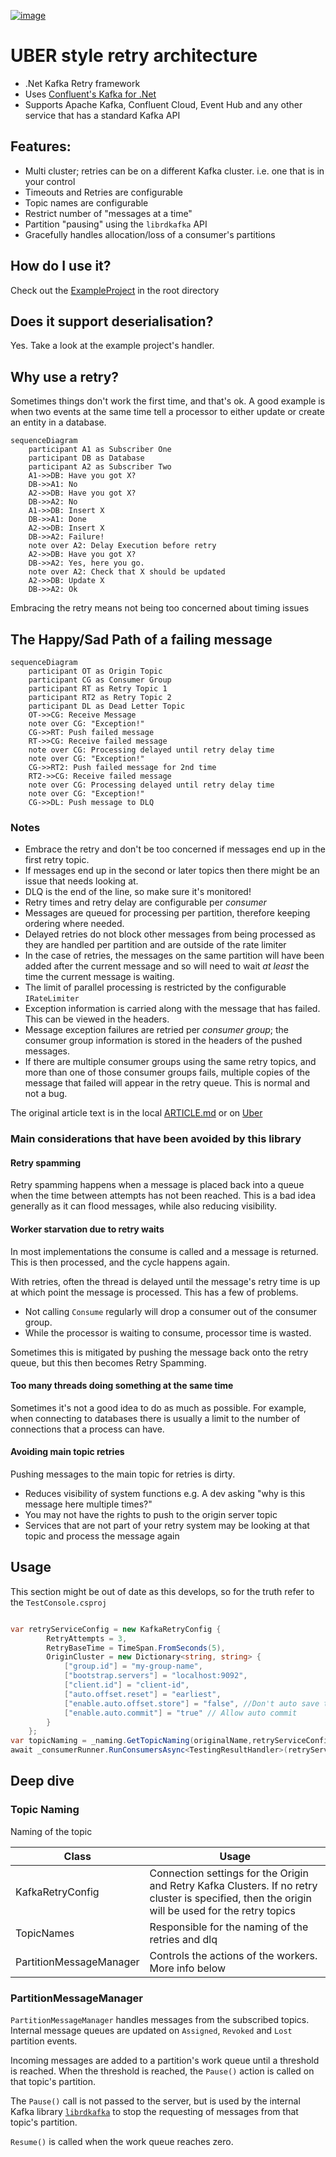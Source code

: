  [![image](https://img.shields.io/nuget/v/KafkaConsumerRetry.svg?style=flat-square&label=nuget)](https://www.nuget.org/packages/KafkaConsumerRetry/)

# UBER style retry architecture
 - .Net Kafka Retry framework
 - Uses [Confluent's Kafka for .Net](https://github.com/confluentinc/confluent-kafka-dotnet)
 - Supports Apache Kafka, Confluent Cloud, Event Hub and any other service that has a standard Kafka API
## Features:
- Multi cluster; retries can be on a different Kafka cluster. i.e. one that is in your control
- Timeouts and Retries are configurable
- Topic names are configurable
- Restrict number of "messages at a time"
- Partition "pausing" using the `librdkafka` API
- Gracefully handles allocation/loss of a consumer's partitions

## How do I use it?

Check out the [ExampleProject](./ExampleProject/ExampleProject.csproj) in the root directory 

## Does it support deserialisation?
Yes. Take a look at the example project's handler.  

## Why use a retry?
Sometimes things don't work the first time, and that's ok.
A good example is when two events at the same time tell a processor to either update or create an entity in a database.
```mermaid
sequenceDiagram
    participant A1 as Subscriber One
    participant DB as Database
    participant A2 as Subscriber Two
    A1->>DB: Have you got X?
    DB->>A1: No
    A2->>DB: Have you got X?
    DB->>A2: No
    A1->>DB: Insert X
    DB->>A1: Done
    A2->>DB: Insert X
    DB->>A2: Failure!
    note over A2: Delay Execution before retry
    A2->>DB: Have you got X?
    DB->>A2: Yes, here you go.
    note over A2: Check that X should be updated
    A2->>DB: Update X
    DB->>A2: Ok
```

Embracing the retry means not being too concerned about timing issues 

## The Happy/Sad Path of a failing message
```mermaid
sequenceDiagram
    participant OT as Origin Topic
    participant CG as Consumer Group
    participant RT as Retry Topic 1
    participant RT2 as Retry Topic 2 
    participant DL as Dead Letter Topic 
    OT->>CG: Receive Message
    note over CG: "Exception!"
    CG->>RT: Push failed message
    RT->>CG: Receive failed message
    note over CG: Processing delayed until retry delay time
    note over CG: "Exception!"
    CG->>RT2: Push failed message for 2nd time
    RT2->>CG: Receive failed message
    note over CG: Processing delayed until retry delay time
    note over CG: "Exception!"
    CG->>DL: Push message to DLQ
```
### Notes
- Embrace the retry and don't be too concerned if messages end up in the first retry topic.
- If messages end up in the second or later topics then there might be an issue that needs looking at.
- DLQ is the end of the line, so make sure it's monitored!
- Retry times and retry delay are configurable per *consumer*
- Messages are queued for processing per partition, therefore keeping ordering where needed. 
- Delayed retries do not block other messages from being processed as they are handled per partition and are outside of the rate limiter
- In the case of retries, the messages on the same partition will have been added after the current message and so will need to wait *at least* the time the current message is waiting.
- The limit of parallel processing is restricted by the configurable `IRateLimiter`
- Exception information is carried along with the message that has failed. This can be viewed in the headers.
- Message exception failures are retried per *consumer group*; the consumer group information is stored in the headers of the pushed messages.
- If there are multiple consumer groups using the same retry topics, and more than one of those consumer groups fails, multiple copies of the message that failed will appear in the retry queue. This is normal and not a bug. 


The original article text is in the local [ARTICLE.md](ARTICLE.md) or
on [Uber](https://eng.uber.com/reliable-reprocessing/)


### Main considerations that have been avoided by this library

#### Retry spamming

Retry spamming happens when a message is placed back into a queue when the time between attempts has not been reached.
This is a bad idea generally as it can flood messages, while also reducing visibility.

#### Worker starvation due to retry waits
In most implementations the consume is called and a message is returned.
This is then processed, and the cycle happens again.

With retries, often the thread is delayed until the message's retry time is up at which point the message is processed.
This has a few of problems.
- Not calling `Consume`  regularly will drop a consumer out of the consumer group. 
- While the processor is waiting to consume, processor time is wasted.

Sometimes this is mitigated by pushing the message back onto the retry queue, but this then becomes Retry Spamming.

#### Too many threads doing something at the same time
Sometimes it's not a good idea to do as much as possible. 
For example, when connecting to databases there is usually a limit to the number of connections that a process can have.

#### Avoiding main topic retries
Pushing messages to the main topic for retries is dirty. 
- Reduces visibility of system functions e.g. A dev asking "why is this message here multiple times?"
- You may not have the rights to push to the origin server topic
- Services that are not part of your retry system may be looking at that topic and process the message again


## Usage

This section might be out of date as this develops, so for the truth refer to the `TestConsole.csproj` 

```csharp

var retryServiceConfig = new KafkaRetryConfig {
        RetryAttempts = 3,
        RetryBaseTime = TimeSpan.FromSeconds(5),
        OriginCluster = new Dictionary<string, string> {
            ["group.id"] = "my-group-name",
            ["bootstrap.servers"] = "localhost:9092",
            ["client.id"] = "client-id",
            ["auto.offset.reset"] = "earliest",
            ["enable.auto.offset.store"] = "false", //Don't auto save the offset
            ["enable.auto.commit"] = "true" // Allow auto commit
        }
    };
var topicNaming = _naming.GetTopicNaming(originalName,retryServiceConfig);
await _consumerRunner.RunConsumersAsync<TestingResultHandler>(retryServiceConfig, topicNaming, cancellationToken);
```

## Deep dive

### Topic Naming

Naming of the topic

| Class                   | Usage |
|-------------------------|-------|
| KafkaRetryConfig        |  Connection settings for the Origin and Retry Kafka Clusters. If no retry cluster is specified, then the origin will be used for the retry topics |
| TopicNames              | Responsible for the naming of the retries and dlq | 
| PartitionMessageManager | Controls the actions of the workers. More info below |

### PartitionMessageManager

`PartitionMessageManager` handles messages from the subscribed topics.
Internal message queues are updated on `Assigned`, `Revoked` and `Lost` partition events.

Incoming messages are added to a partition's work queue until a threshold is reached. When the threshold is reached,
the `Pause()` action is called on that topic's partition.

The `Pause()` call is not passed to the server, but is used by the internal Kafka
library [`librdkafka`](https://github.com/edenhill/librdkafka) to stop the requesting of messages from that topic's
partition.

`Resume()` is called when the work queue reaches zero. 









